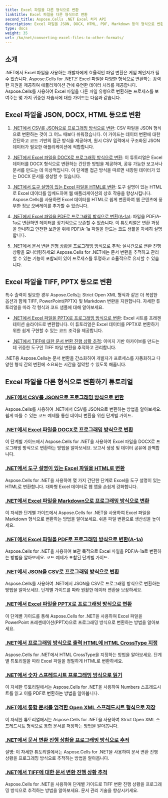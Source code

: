 ```yaml
---
title: Excel 파일을 다른 형식으로 변환
linktitle: Excel 파일을 다른 형식으로 변환
second_title: Aspose.Cells .NET Excel 처리 API
description: Excel 파일을 JSON, DOCX, HTML, PDF, Markdown 등의 형식으로 변환하는 방법에 대한 포괄적인 Aspose.Cells for .NET 자습서 목록을 살펴보세요.
type: docs
weight: 35
url: /ko/net/converting-excel-files-to-other-formats/
---
```

## 소개

.NET에서 Excel 파일을 사용하는 개발자에게 효율적인 파일 변환은 게임 체인저가 될 수 있습니다. Aspose.Cells for .NET은 Excel 파일을 다양한 형식으로 변환하는 강력한 지원을 제공하여 애플리케이션 간에 유연한 데이터 처리를 제공합니다. Aspose.Cells를 사용하여 Excel 파일을 다른 파일 유형으로 변환하는 프로세스를 보여주는 몇 가지 귀중한 자습서에 대한 가이드는 다음과 같습니다.

## Excel 파일을 JSON, DOCX, HTML 등으로 변환

1. [.NET에서 CSV를 JSON으로 프로그래밍 방식으로 변환](./converting-csv-to-json/): CSV 파일을 JSON 형식으로 변환하는 것이 그 어느 때보다 쉬워졌습니다. 이 가이드는 데이터 변환에 대한 간단하고 코드 기반의 접근 방식을 제공하며, 원시 CSV 입력에서 구조화된 JSON 데이터가 필요한 애플리케이션에 적합합니다.

2. [.NET에서 Excel 파일을 DOCX로 프로그래밍 방식으로 변환](./converting-excel-file-to-docx/): 이 튜토리얼은 Excel 데이터를 DOCX 형식으로 변환하는 간단한 방법을 제공하며, 공유 가능한 보고서나 문서를 만드는 데 이상적입니다. 이 단계별 접근 방식을 따르면 내장된 데이터가 있는 DOCX 문서를 생성할 수 있습니다.

3. [.NET에서 도구 설명이 있는 Excel 파일을 HTML로 변환](./converting-excel-file-to-html-with-tooltip/): 도구 설명이 있는 HTML로 Excel 데이터를 임베드하여 웹 애플리케이션의 상호 작용을 향상시킵니다. Aspose.Cells를 사용하면 Excel 데이터를 HTML로 쉽게 변환하여 웹 콘텐츠에 풍부한 정보 오버레이를 추가할 수 있습니다.

4. [.NET에서 Excel 파일을 PDF로 프로그래밍 방식으로 변환(A-1a)](./converting-excel-file-to-pdf-a-1a/): 파일을 PDF/A-1a로 변환하면 데이터를 장기적으로 보존할 수 있습니다. 이 튜토리얼은 변환 과정을 안내하고 안전한 보관을 위해 PDF/A-1a 파일을 만드는 코드 샘플을 자세히 설명합니다.

5. [.NET에서 문서 변환 진행 상황을 프로그래밍 방식으로 추적](./tracking-document-conversion-progress/): 실시간으로 변환 진행 상황을 모니터링하세요! Aspose.Cells for .NET에는 문서 변환을 추적하고 관리할 수 있는 기능이 포함되어 있어 프로세스를 투명하고 효율적으로 유지할 수 있습니다.

## Excel 파일을 TIFF, PPTX 등으로 변환

특수 출력이 필요한 경우 Aspose.Cells는 Strict Open XML 형식과 같은 더 복잡한 옵션과 함께 TIFF, PowerPoint(PPTX) 및 Markdown 변환을 지원합니다. 자세한 튜토리얼을 따라 각 형식과 코드 샘플에 대해 알아보세요.

- [.NET에서 Excel 파일을 PPTX로 프로그래밍 방식으로 변환](./converting-excel-file-to-pptx/): Excel 시트를 프레젠테이션 슬라이드로 변환합니다. 이 튜토리얼은 Excel 데이터를 PPTX로 변환하기 위한 쉽게 구현할 수 있는 코드 조각을 제공합니다.

- [.NET에서 TIFF에 대한 문서 변환 진행 상황 추적](./tracking-document-conversion-progress-for-tiff/): 이미지 기반 아카이브를 만드는 데 귀중한 도구인 TIFF 파일 변환을 추적하고 관리합니다.

.NET용 Aspose.Cells는 문서 변환을 간소화하여 개발자가 프로세스를 자동화하고 다양한 형식 간의 변환에 소요되는 시간을 절약할 수 있도록 해줍니다.

## Excel 파일을 다른 형식으로 변환하기 튜토리얼
### [.NET에서 CSV를 JSON으로 프로그래밍 방식으로 변환](./converting-csv-to-json/)
Aspose.Cells를 사용하여 .NET에서 CSV를 JSON으로 변환하는 방법을 알아보세요. 쉽게 따를 수 있는 코드 예제를 통한 데이터 변환을 위한 단계별 가이드.
### [.NET에서 Excel 파일을 DOCX로 프로그래밍 방식으로 변환](./converting-excel-file-to-docx/)
이 단계별 가이드에서 Aspose.Cells for .NET을 사용하여 Excel 파일을 DOCX로 프로그래밍 방식으로 변환하는 방법을 알아보세요. 보고서 생성 및 데이터 공유에 완벽합니다.
### [.NET에서 도구 설명이 있는 Excel 파일을 HTML로 변환](./converting-excel-file-to-html-with-tooltip/)
Aspose.Cells for .NET을 사용하여 몇 가지 간단한 단계로 Excel을 도구 설명이 있는 HTML로 변환합니다. 대화형 Excel 데이터로 웹 앱을 손쉽게 강화합니다.
### [.NET에서 Excel 파일을 Markdown으로 프로그래밍 방식으로 변환](./converting-excel-file-to-markdown/)
이 자세한 단계별 가이드에서 Aspose.Cells for .NET을 사용하여 Excel 파일을 Markdown 형식으로 변환하는 방법을 알아보세요. 쉬운 파일 변환으로 생산성을 높이세요.
### [.NET에서 Excel 파일을 PDF로 프로그래밍 방식으로 변환(A-1a)](./converting-excel-file-to-pdf-a-1a/)
Aspose.Cells for .NET을 사용하여 보관 목적으로 Excel 파일을 PDF/A-1a로 변환하는 방법을 알아보세요. 코드 예제가 포함된 단계별 가이드.
### [.NET에서 JSON을 CSV로 프로그래밍 방식으로 변환](./converting-json-to-csv/)
Aspose.Cells를 사용하여 .NET에서 JSON을 CSV로 프로그래밍 방식으로 변환하는 방법을 알아보세요. 단계별 가이드를 따라 원활한 데이터 변환을 보장하세요.
### [.NET에서 Excel 파일을 PPTX로 프로그래밍 방식으로 변환](./converting-excel-file-to-pptx/)
이 단계별 가이드를 통해 Aspose.Cells for .NET을 사용하여 Excel 파일을 PowerPoint 프레젠테이션(PPTX)으로 프로그래밍 방식으로 변환하는 방법을 알아보세요.
### [.NET에서 프로그래밍 방식으로 출력 HTML에 HTML CrossType 지정](./specifying-html-crosstype-in-output-html/)
Aspose.Cells for .NET에서 HTML CrossType을 지정하는 방법을 알아보세요. 단계별 튜토리얼을 따라 Excel 파일을 정밀하게 HTML로 변환하세요.
### [.NET에서 숫자 스프레드시트 프로그래밍 방식으로 읽기](./reading-numbers-spreadsheet/)
이 자세한 튜토리얼에서는 Aspose.Cells for .NET을 사용하여 Numbers 스프레드시트를 읽고 이를 PDF로 변환하는 방법을 알아봅니다.
### [.NET에서 통합 문서를 엄격한 Open XML 스프레드시트 형식으로 저장](./saving-workbook-to-strict-open-xml-spreadsheet-format/)
이 자세한 튜토리얼에서는 Aspose.Cells for .NET을 사용하여 Strict Open XML 스프레드시트 형식으로 통합 문서를 저장하는 방법을 알아봅니다.
### [.NET에서 문서 변환 진행 상황을 프로그래밍 방식으로 추적](./tracking-document-conversion-progress/)
설명: 이 자세한 튜토리얼에서는 Aspose.Cells for .NET을 사용하여 문서 변환 진행 상황을 프로그래밍 방식으로 추적하는 방법을 알아봅니다.
### [.NET에서 TIFF에 대한 문서 변환 진행 상황 추적](./tracking-document-conversion-progress-for-tiff/)
Aspose.Cells for .NET을 사용하여 단계별 가이드로 TIFF 변환 진행 상황을 프로그래밍 방식으로 추적하는 방법을 알아보세요. 문서 관리 기술을 향상시키세요.